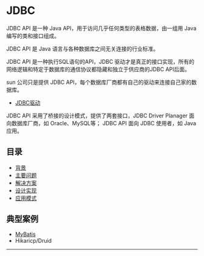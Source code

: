 #   JDBC

JDBC API 是一种 Java API，用于访问几乎任何类型的表格数据，由一组用 Java 编写的类和接口组成。

JDBC API 是 Java 语言与各种数据库之间无关连接的行业标准。

JDBC API 是一种执行SQL语句的API，JDBC 驱动才是真正的接口实现，所有的网络逻辑和特定于数据库的通信协议都隐藏和独立于供应商的JDBC API后面。

sun 公司只是提供 JDBC API，每个数据库厂商都有自己的驱动来连接自己家的数据库。

-   [JDBC驱动](https://www.processon.com/view/link/5e801456e4b03b99653ded51)

JDBC API 采用了桥接的设计模式，提供了两套接口，JDBC  Driver Planager 面向数据库厂商，如 Oracle、MySQL等； JDBC API 面向 JDBC 使用者，如 Java 应用。

##  目录
-   [背景](s010x.md)
-   [主要问题](s020x.md)
-   [解决方案](s030x.md)
-   [设计实现](s040x.md)
-   [应用模式](s050x.md)


##  典型案例
-   [MyBatis](https://github.com/kaoshanji/learning/tree/master/server/lang/l001/j004/mybatis)
-   Hikaricp/Druid

----

